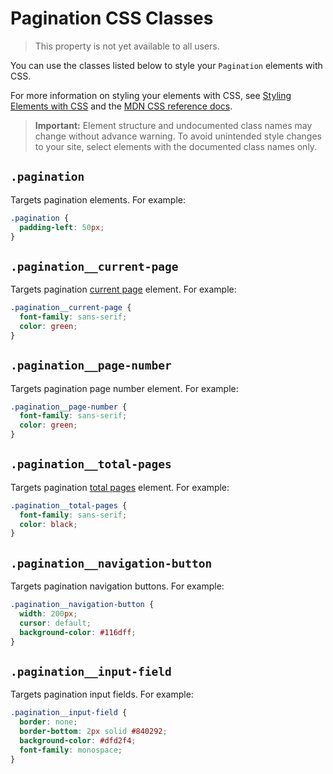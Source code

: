 <!-- This article was published using the Doc Push single-sourcing tool. Any changes to this article MUST be made in the source file. Find it at www.github.com/wix-private/velo-docs.-->

# Pagination CSS Classes

> This property is not yet available to all users.

You can use the classes listed below
to style your `Pagination` elements with CSS.

For more information on styling your elements with CSS, see
[Styling Elements with CSS]($w/styling-elements-with-css) and the
[MDN CSS reference docs](https://developer.mozilla.org/en-US/docs/Learn/CSS).

<blockquote class="important">

__Important:__
Element structure and undocumented class names
may change without advance warning.
To avoid unintended style changes to your site,
select elements with the documented class names only.

</blockquote>

## `.pagination`

Targets pagination elements.
For example:

```css
.pagination {
  padding-left: 50px;
}
```

## `.pagination__current-page`

Targets pagination [current page]($w/pagination/currentPage) element.
For example:

```css
.pagination__current-page {
  font-family: sans-serif;
  color: green;
}
```

## `.pagination__page-number`

Targets pagination page number element.
For example:

```css
.pagination__page-number {
  font-family: sans-serif;
  color: green;
}
```

## `.pagination__total-pages`

Targets pagination [total pages]($w/pagination/totalPages) element.
For example:

```css
.pagination__total-pages {
  font-family: sans-serif;
  color: black;
}
```

## `.pagination__navigation-button`

Targets pagination navigation buttons.
For example:

```css
.pagination__navigation-button {
  width: 200px;
  cursor: default;
  background-color: #116dff;
}
```

## `.pagination__input-field`

Targets pagination input fields.
For example:

```css
.pagination__input-field {
  border: none;
  border-bottom: 2px solid #840292;
  background-color: #dfd2f4;
  font-family: monospace;
}
```
